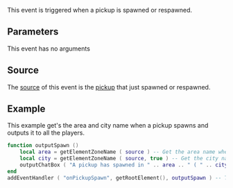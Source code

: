 This event is triggered when a pickup is spawned or respawned.

Parameters
----------

This event has no arguments

Source
------

The [source](/event_system#Event_source.md "wikilink") of this event is the [pickup](/pickup.md "wikilink") that just spawned or respawned.

Example
-------

This example get's the area and city name when a pickup spawns and outputs it to all the players.

``` lua
function outputSpawn ()
    local area = getElementZoneName ( source ) -- Get the area name where the pickup spawned.
    local city = getElementZoneName ( source, true ) -- Get the city name where the pickup spawned.
    outputChatBox ( "A pickup has spawned in " .. area .. " ( " .. city .. " )", getRootElement(), 255, 0, 0 ) -- Output the pickup spawn.
end
addEventHandler ( "onPickupSpawn", getRootElement(), outputSpawn ) -- Trigger the function when a pickup spawns.
```
